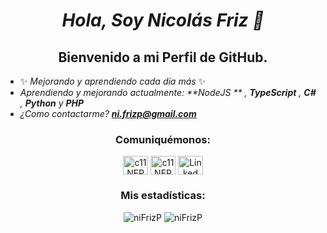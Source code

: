 <h1 align="center">
  <p><em> Hola, Soy Nicolás Friz 👋 </em></p>
</h1>
<h3 align="center">

</h3>
<h2 align="center"> Bienvenido a mi Perfil de GitHub.</h2>

- ✨ _Mejorando y aprendiendo cada día más_ ✨
- _Aprendiendo y mejorando actualmente: **NodeJS ** , **TypeScript** , **C#** , **Python** y **PHP**_
- _¿Como contactarme? **ni.frizp@gmail.com**_

<h3 align="center">Comuniquémonos:</h3>
<p align="center">
  <a href="https://twitter.com/c11nfp" target="blank"><img align="center" src="https://raw.githubusercontent.com/rahuldkjain/github-profile-readme-generator/master/src/images/icons/Social/twitter.svg" alt="c11NFP" height="30" width="40" /></a>
  <a href="https://instagram.com/c11nfp" target="blank"><img align="center" src="https://raw.githubusercontent.com/rahuldkjain/github-profile-readme-generator/master/src/images/icons/Social/instagram.svg" alt="c11NFP" height="30" width="40" /></a>
  <a href="https://www.linkedin.com/in/nicolasfrizpereira/" target="blank"><img align="center" src="https://raw.githubusercontent.com/rahuldkjain/github-profile-readme-generator/888aff31e1d26dd2a6acf6afebbc34970aeb0118/src/images/icons/Social/linked-in-alt.svg" alt="Linked in" height="30" width="40" /></a>
</p>

<h3 align="center">Mis estadísticas:</h3>
<p align="center">
<img  src="https://github-readme-stats.vercel.app/api/top-langs?username=niFrizP&langs_count=8&layout=compact&theme=tokyonight&locale=es&include_all_commits=true&count_private=true" alt="niFrizP" />
<img  src="https://github-readme-stats.vercel.app/api?username=niFrizP&count_private=true&show_icons=true&theme=tokyonight&locale=es&include_all_commits=true&count_private=true" alt="niFrizP" />
</p>


              

<!--
**niFrizP/niFrizP** is a ✨ _special_ ✨ repository because its `README.md` (this file) appears on your GitHub profile.




Here are some ideas to get you started:

- 🔭 I’m currently working on ...
- 🌱 I’m currently learning ...
- 👯 I’m looking to collaborate on ...
- 🤔 I’m looking for help with ...
- 💬 Ask me about ...
- 📫 How to reach me: ...
- 😄 Pronouns: ...
- ⚡ Fun fact: ...
-->

